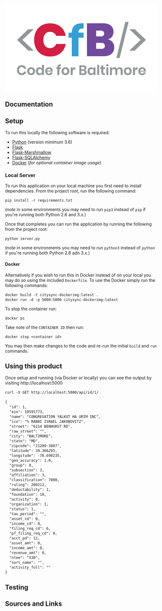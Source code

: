 ![Code for Baltimore](/docs/img/CfB.png)

## Documentation

## Setup
To run this locally the following software is required:
*  [Python](https://www.python.org/) (version minimum 3.6)
*  [Flask](https://palletsprojects.com/p/flask/)
*  [Flask-Marshmallow](https://flask-marshmallow.readthedocs.io)
*  [Flask-SQLAlchemy](https://flask-sqlalchemy.palletsprojects.com)
*  [Docker](https://docker.com) (*for optional container image usage*)

### Local Server
To run this application on your local machine you first need to install dependencies.  From the project root, run the following command:
```shell
pip install -r requirements.txt
```
(*note* in some environments you may need to run `pip3` instead of `pip` if you're running both Python 2.6 and 3.x.)

Once that completes you can run the application by running the following from the project root:
```shell
python server.py
```
(*note* in some environments you may need to run `python3` instead of `python` if you're running both Python 2.6 adn 3.x.)

#### Docker
Alternatively if you wish to run this in Docker instead of on your local you may do so using the included `Dockerfile`. To use the Docker simply run the following commands:
```shell
docker build -t citysync-dockerimg:latest .
docker run -d -p 5000:5000 citysync-dockerimg:latest
```
To stop the container run:
```shell
docker ps
```
Take note of the `CONTAINER ID` then run:
```shell
docker stop <container id>
```
You may then make changes to the code and re-run the initial `build` and `run` commands. 

## Using this product
Once setup and running (via Docker or locally) you can see the output by visiting http://localhost:5000
```shell
curl -X GET http://localhost:5000/api/id/1/

{ 
  "id": 1,
  "ein": 10591773,
  "name": "CONGREGATION YALKUT HA URIM INC",
  "ico": "% RABBI ISRAEL JAKOBOVITZ",
  "street": "6214 BENHURST RD",
  "raw_street": "",
  "city": "BALTIMORE",
  "state": "MD",
  "zipcode": "21209-3807",
  "latitude": 39.366293,
  "longitude": -76.690235,
  "geo_accuracy": 1.0,
  "group": 0,
  "subsection": 3,
  "affiliation": 3,
  "classification": 7000,
  "ruling": 200212,
  "deductability": 1,
  "foundation": 10,
  "activity": 0,
  "organization": 1,
  "status": 1,
  "tax_period": "",
  "asset_cd": 0,
  "income_cd": 0,
  "filing_req_cd": 6,
  "pf_filing_req_cd": 0,
  "acct_pd": 12,
  "asset_amt": 0,
  "income_amt": 0,
  "revenue_amt": 0,
  "ntee": "X30",
  "sort_name": "",
  "activity_full": ""
}

```

## Testing

## Sources and Links
